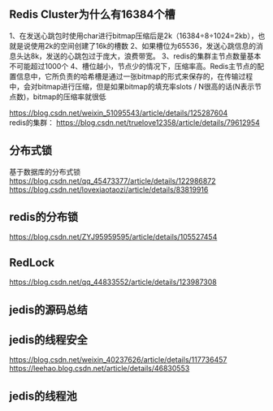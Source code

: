 ## Redis Cluster为什么有16384个槽
1、在发送心跳包时使用char进行bitmap压缩后是2k（16384÷8÷1024=2kb），也就是说使用2k的空间创建了16k的槽数
2、如果槽位为65536，发送心跳信息的消息头达8k，发送的心跳包过于庞大，浪费带宽。
3、redis的集群主节点数量基本不可能超过1000个
4、槽位越小，节点少的情况下，压缩率高。Redis主节点的配置信息中，它所负责的哈希槽是通过一张bitmap的形式来保存的，在传输过程中，会对bitmap进行压缩，但是如果bitmap的填充率slots / N很高的话(N表示节点数)，bitmap的压缩率就很低

https://blog.csdn.net/weixin_51095543/article/details/125287604  
redis的集群：
https://blog.csdn.net/truelove12358/article/details/79612954

## 分布式锁
基于数据库的分布式锁
https://blog.csdn.net/qq_45473377/article/details/122986872
https://blog.csdn.net/lovexiaotaozi/article/details/83819916

## redis的分布锁
https://blog.csdn.net/ZYJ95959595/article/details/105527454

## RedLock
https://blog.csdn.net/qq_44833552/article/details/123987308

## jedis的源码总结



## jedis的线程安全
https://blog.csdn.net/weixin_40237626/article/details/117736457
https://leehao.blog.csdn.net/article/details/46830553

## jedis的线程池